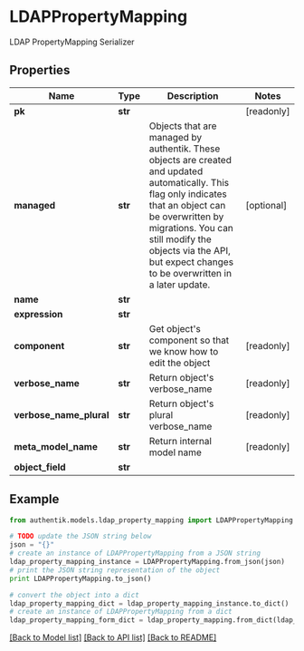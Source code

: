# LDAPPropertyMapping

LDAP PropertyMapping Serializer

## Properties
Name | Type | Description | Notes
------------ | ------------- | ------------- | -------------
**pk** | **str** |  | [readonly] 
**managed** | **str** | Objects that are managed by authentik. These objects are created and updated automatically. This flag only indicates that an object can be overwritten by migrations. You can still modify the objects via the API, but expect changes to be overwritten in a later update. | [optional] 
**name** | **str** |  | 
**expression** | **str** |  | 
**component** | **str** | Get object&#39;s component so that we know how to edit the object | [readonly] 
**verbose_name** | **str** | Return object&#39;s verbose_name | [readonly] 
**verbose_name_plural** | **str** | Return object&#39;s plural verbose_name | [readonly] 
**meta_model_name** | **str** | Return internal model name | [readonly] 
**object_field** | **str** |  | 

## Example

```python
from authentik.models.ldap_property_mapping import LDAPPropertyMapping

# TODO update the JSON string below
json = "{}"
# create an instance of LDAPPropertyMapping from a JSON string
ldap_property_mapping_instance = LDAPPropertyMapping.from_json(json)
# print the JSON string representation of the object
print LDAPPropertyMapping.to_json()

# convert the object into a dict
ldap_property_mapping_dict = ldap_property_mapping_instance.to_dict()
# create an instance of LDAPPropertyMapping from a dict
ldap_property_mapping_form_dict = ldap_property_mapping.from_dict(ldap_property_mapping_dict)
```
[[Back to Model list]](../README.md#documentation-for-models) [[Back to API list]](../README.md#documentation-for-api-endpoints) [[Back to README]](../README.md)


